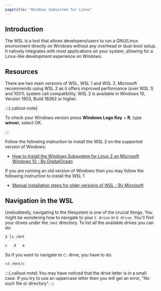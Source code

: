 ```yaml
---
pagetitle: "Windows Subsystem for Linux"
---
```



## Introduction
The WSL is a tool that allows developers/users to run a GNU/Linux environment directly on Windows without any overhead or dual-boot setup. It natively integrates with most applications on your system, allowing for a Linux-like development experience on Windows.

## Resources
There are two main versions of WSL, WSL 1 and WSL 2. Microsoft recommends using WSL 2 as it offers improved performance (over WSL 1) and 100% system call compatibility. WSL 2 is available in Windows 10, Version 1903, Build 18362 or higher.

:::{.callout-note}

To check your Windows version press **Windows Logo Key** + **R**, type **winver**, select OK.

:::

Follow the following instruction to install the WSL 2 on the supported version of Windows:

- [How to Install the Windows Subsystem for Linux 2 on Microsoft Windows 10 - By DigitalOcean](https://www.digitalocean.com/community/tutorials/how-to-install-the-windows-subsystem-for-linux-2-on-microsoft-windows-10)

If you are running an old version of Windows then you may follow the following instruction to install the WSL 1

- [Manual installation steps for older versions of WSL - By Microsoft](https://docs.microsoft.com/en-us/windows/wsl/install-manual)

## Navigation in the WSL

Undoubtedly, navigating to the filesystem is one of the crucial things. You might be wondering how to navigate to your `C drive` or `D drive`. You'll find your drives under the `/mnt` directory. To list all the available drives you can do:

```bash
$ ls /mnt
```
```bash
c	d	e
```

So if you want to navigate to `C:` drive, you have to do:
```bash
cd /mnt/c
```

:::{.callout-note}
You may have noticed that the drive letter is in a small case. If you try to use an uppercase letter then you will get an error, "No such file or directory".
:::
